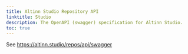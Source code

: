 ```yaml
---
title: Altinn Studio Repository API
linktitle: Studio
description: The OpenAPI (swagger) specification for Altinn Studio. 
toc: true
---
```


See https://altinn.studio/repos/api/swagger
